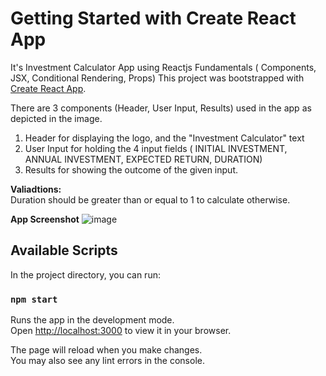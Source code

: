 # Getting Started with Create React App

It's Investment Calculator App using Reactjs Fundamentals ( Components, JSX, Conditional Rendering, Props)
This project was bootstrapped with [Create React App](https://github.com/facebook/create-react-app).

There are 3 components (Header, User Input, Results) used in the app as depicted in the image.
  1. Header for displaying the logo, and the "Investment Calculator" text
  2. User Input for holding the 4 input fields ( INITIAL INVESTMENT, ANNUAL INVESTMENT, EXPECTED RETURN, DURATION)
  3. Results for showing the outcome of the given input.

**Valiadtions:**   
Duration should be greater than or equal to 1 to calculate otherwise.

**App Screenshot**
![image](https://github.com/rajeshgundekari/investment-calculator-app/assets/67254331/8a3d73ac-b6a4-4ec1-b183-1e13a671cf54)

## Available Scripts

In the project directory, you can run:

### `npm start`

Runs the app in the development mode.\
Open [http://localhost:3000](http://localhost:3000) to view it in your browser.

The page will reload when you make changes.\
You may also see any lint errors in the console.
